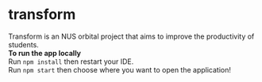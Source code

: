 # transform
Transform is an NUS orbital project that aims to improve the productivity of students.
<br>
**To run the app locally**
<br>
Run `npm install` then restart your IDE.
<br>
Run `npm start` then choose where you want to open the application!


